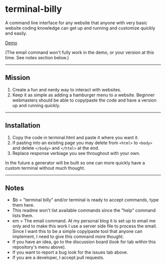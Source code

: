 # terminal-billy

A command line interface for any website that anyone with very basic website coding knowledge can get up and running and customize quickly and easily.

[Demo](https://zerosonesfun.github.io/terminal-billy/terminal.html)

(The email command won't fully work in the demo, or your version at this time. See notes section below.)

---

## Mission
1. Create a fun and nerdy way to interact with websites.
2. Keep it as simple as adding a hamburger menu to a website. Beginner webmasters should be able to copy/paste the code and have a version up and running quickly.

---

## Installation
1. Copy the code in terminal.html and paste it where you want it.
2. If pasting into an existing page you may delete from `<html>` to `<body>` and delete `</body>` and `</html>` at the end.
3. Replace response verbiage you see throughout with your own.

In the future a generator will be built so one can more quickly have a custom terminal without much thought.

---

## Notes

- $b = "terminal billy" and/or terminal is ready to accept commands, type them here.
- This readme won't list available commands since the "help" command lists them.
- em = The email command. At my personal blog it is set up to email me only and to make this work I use a server side file to process the email. Since I want this to be a simple copy/paste tool that anyone can implement, I need to give this command more thought.
- If you have an idea, go to the discussion board (look for tab within this repository's menu above).
- If you want to report a bug look for the issues tab above.
- If you are a developer, I accept pull requests.
